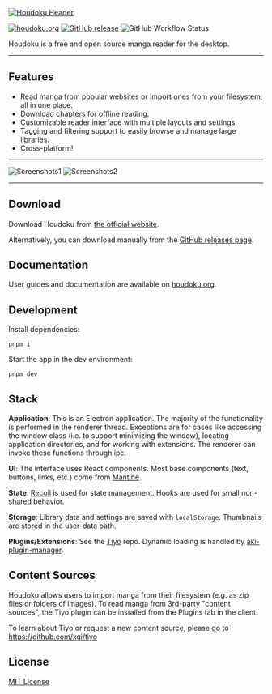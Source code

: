 [![Houdoku Header](res/houdoku_header.png)](https://houdoku.org)

[![houdoku.org](https://img.shields.io/badge/website-houdoku.org-7048E8?style=flat-square)](https://houdoku.org)
[![GitHub release](https://img.shields.io/github/v/release/xgi/houdoku?style=flat-square)](https://github.com/xgi/houdoku/releases)
![GitHub Workflow Status](https://img.shields.io/github/actions/workflow/status/xgi/houdoku/publish.yml?branch=master&style=flat-square)

Houdoku is a free and open source manga reader for the desktop.

---

## Features

- Read manga from popular websites or import ones from your filesystem,
  all in one place.
- Download chapters for offline reading.
- Customizable reader interface with multiple layouts and settings.
- Tagging and filtering support to easily browse and manage large libraries.
- Cross-platform!

---

![Screenshots1](res/screenshots1.png)
![Screenshots2](res/screenshots2.png)

---

## Download

Download Houdoku from [the official website](https://houdoku.org/download).

Alternatively, you can download manually from the
[GitHub releases page](https://github.com/xgi/houdoku/releases).

## Documentation

User guides and documentation are available on
[houdoku.org](https://houdoku.org).

## Development

Install dependencies:

```
pnpm i
```

Start the app in the dev environment:

```
pnpm dev
```

## Stack

**Application**: This is an Electron application. The majority of the functionality is performed in the renderer thread. Exceptions are for cases like accessing the window class (i.e. to support minimizing the window), locating application directories, and for working with extensions. The renderer can invoke these functions through ipc.

**UI**: The interface uses React components. Most base components (text, buttons, links, etc.) come from [Mantine](https://mantine.dev/).

**State**: [Recoil](https://recoiljs.org) is used for state management. Hooks are used for small
non-shared behavior.

**Storage**: Library data and settings are saved with `localStorage`. Thumbnails are stored in
the user-data path.

**Plugins/Extensions**: See the [Tiyo](https://github.com/xgi/tiyo) repo. Dynamic loading is handled by [aki-plugin-manager](https://github.com/xgi/aki-plugin-manager).

## Content Sources

Houdoku allows users to import manga from their filesystem (e.g. as zip files
or folders of images). To read manga from 3rd-party "content sources", the
Tiyo plugin can be installed from the Plugins tab in the client.

To learn about Tiyo or request a new content source, please go to https://github.com/xgi/tiyo

## License

[MIT License](https://github.com/xgi/houdoku/blob/master/LICENSE.txt)

